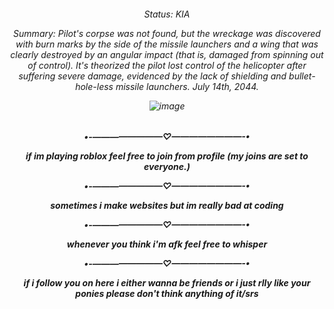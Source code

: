 <h6 align="center"

Status: KIA

Summary: Pilot's corpse was not found, but the wreckage was discovered with burn marks by the side of the missile launchers and a wing that was clearly destroyed by an angular impact (that is, damaged from spinning out of control). It's theorized the pilot lost control of the helicopter after suffering severe damage, evidenced by the lack of shielding and bullet-hole-less missile launchers. July 14th, 2044.

![image](https://github.com/user-attachments/assets/a7c238eb-2df5-4936-bb23-7046b5ddd2a6)

<h5 align='center'

•-————————♡————————-•

if im playing roblox feel free to join from profile (my joins are set to everyone.)

•-————————♡————————-•

sometimes i make websites but im really bad at coding

•-————————♡————————-•

whenever you think i'm afk feel free to whisper

•-————————♡————————-•

if i follow you on here i either wanna be friends or i just rlly like your ponies please don't think anything of it/srs

